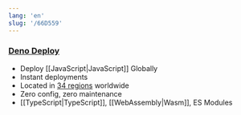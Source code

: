 ```yaml
---
lang: 'en'
slug: '/66D559'
---
```


### [Deno Deploy](https://deno.com/deploy)

- Deploy [[JavaScript|JavaScript]] Globally
- Instant deployments
- Located in [34 regions](https://deno.com/deploy/docs/regions) worldwide
- Zero config, zero maintenance
- [[TypeScript|TypeScript]], [[WebAssembly|Wasm]], ES Modules
